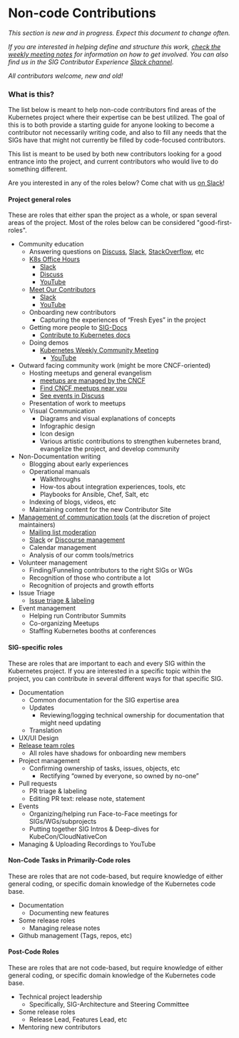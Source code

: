 # Non-code Contributions

*This section is new and in progress. Expect this document to change often.*

*If you are interested in helping define and structure this work, [check the weekly meeting notes](https://docs.google.com/document/d/1gdFWfkrapQclZ4-z4Lx2JwqKsJjXXUOVoLhBzZiZgSk/edit#) for information on how to get involved. You can also find us in the SIG Contributor Experience [Slack channel](https://kubernetes.slack.com/messages/sig-contribex).*

*All contributors welcome, new and old!*

### What is this?

The list below is meant to help non-code contributors find areas of the Kubernetes project where their expertise can be best utilized. The goal of this is to both provide a starting guide for anyone looking to become a contributor not necessarily writing code, and also to fill any needs that the SIGs have that might not currently be filled by code-focused contributors.

This list is meant to be used by both new contributors looking for a good entrance into the project, and current contributors who would live to do something different.

Are you interested in any of the roles below? Come chat with us [on Slack](https://kubernetes.slack.com/messages/sig-contribex)!

#### Project general roles
These are roles that either span the project as a whole, or span several areas of the project. Most of the roles below can be considered "good-first-roles".

- Community education
  - Answering questions on [Discuss](https://discuss.kubernetes.io/), [Slack](http://slack.k8s.io/), [StackOverflow](https://stackoverflow.com/questions/tagged/kubernetes), etc
  - [K8s Office Hours](https://github.com/kubernetes/community/blob/master/events/office-hours.md) 
    - [Slack](https://kubernetes.slack.com/messages/C6RFQ3T5H/)
    - [Discuss](https://discuss.kubernetes.io/tags/office-hours)
    - [YouTube](https://www.youtube.com/playlist?list=PL69nYSiGNLP3azFUvYJjGn45YbF6C-uIg)
  - [Meet Our Contributors](https://github.com/kubernetes/community/blob/master/mentoring/meet-our-contributors.md)
    - [Slack](https://kubernetes.slack.com/messages/C8WRR2BB9/) 
    - [YouTube](https://www.youtube.com/playlist?list=PL69nYSiGNLP3QpQrhZq_sLYo77BVKv09F)
  - Onboarding new contributors
    - Capturing the experiences of “Fresh Eyes” in the project
  - Getting more people to [SIG-Docs](https://github.com/kubernetes/community/tree/master/sig-docs)
    - [Contribute to Kubernetes docs](https://kubernetes.io/docs/contribute/)
  - Doing demos
    - [Kubernetes Weekly Community Meeting](https://github.com/kubernetes/community/blob/master/events/community-meeting.md)
      - [YouTube](https://www.youtube.com/playlist?list=PL69nYSiGNLP1pkHsbPjzAewvMgGUpkCnJ)
- Outward facing community work (might be more CNCF-oriented)
  - Hosting meetups and general evangelism
    - [meetups are managed by the CNCF](https://github.com/cncf/meetups)
    - [Find CNCF meetups near you](https://www.meetup.com/pro/cncf)
    - [See events in Discuss](https://discuss.kubernetes.io/c/events-and-meetups)
  - Presentation of work to meetups
  - Visual Communication
    - Diagrams and visual explanations of concepts
    - Infographic design
    - Icon design
    - Various artistic contributions to strengthen kubernetes brand, evangelize the project, and develop community
- Non-Documentation writing
  - Blogging about early experiences
  - Operational manuals
    - Walkthroughs
    - How-tos about integration experiences, tools, etc
    - Playbooks for Ansible, Chef, Salt, etc
  - Indexing of blogs, videos, etc
  - Maintaining content for the new Contributor Site
- [Management of communication tools](https://github.com/kubernetes/community/blob/master/communication/moderation.md) (at the discretion of project maintainers)
  - [Mailing list moderation](https://github.com/kubernetes/community/blob/master/communication/moderation.md#mailing-list)
  - [Slack](https://github.com/kubernetes/community/blob/master/communication/moderation.md#slack) or [Discourse management](https://github.com/kubernetes/community/blob/master/communication/moderation.md#discuss)
  - Calendar management
  - Analysis of our comm tools/metrics
- Volunteer management
  - Finding/Funneling contributors to the right SIGs or WGs
  - Recognition of those who contribute a lot
  - Recognition of projects and growth efforts
- Issue Triage
  - [Issue triage & labeling](https://github.com/kubernetes/community/blob/master/contributors/guide/issue-triage.md)
- Event management
  - Helping run Contributor Summits
  - Co-organizing Meetups
  - Staffing Kubernetes booths at conferences

#### SIG-specific roles
These are roles that are important to each and every SIG within the Kubernetes project. If you are interested in a specific topic within the project, you can contribute in several different ways for that specific SIG.

- Documentation
  - Common documentation for the SIG expertise area
  - Updates
    - Reviewing/logging technical ownership for documentation that might need updating
  - Translation
- UX/UI Design
- [Release team roles](https://github.com/kubernetes/sig-release/tree/master/release-team)
  - All roles have shadows for onboarding new members
- Project management
  - Confirming ownership of tasks, issues, objects, etc
    - Rectifying “owned by everyone, so owned by no-one”
- Pull requests
  - PR triage & labeling
  - Editing PR text: release note, statement
- Events
  - Organizing/helping run Face-to-Face meetings for SIGs/WGs/subprojects
  - Putting together SIG Intros & Deep-dives for KubeCon/CloudNativeCon
- Managing & Uploading Recordings to YouTube

#### Non-Code Tasks in Primarily-Code roles
These are roles that are not code-based, but require knowledge of either general coding, or specific domain knowledge of the Kubernetes code base.

- Documentation
  - Documenting new features
- Some release roles
  - Managing release notes
- Github management (Tags, repos, etc)

#### Post-Code Roles
These are roles that are not code-based, but require knowledge of either general coding, or specific domain knowledge of the Kubernetes code base.

- Technical project leadership
  - Specifically, SIG-Architecture and Steering Committee
- Some release roles
  - Release Lead, Features Lead, etc
- Mentoring new contributors
